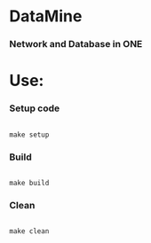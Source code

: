 # DataMine
### Network and Database in ONE

# Use:

### Setup code
```shell

make setup

```

### Build
```shell

make build

```

### Clean
```shell

make clean

```

